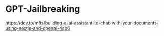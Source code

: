 # GPT-Jailbreaking

https://dev.to/mfts/building-a-ai-assistant-to-chat-with-your-documents-using-nextjs-and-openai-4ab6